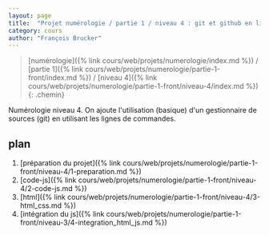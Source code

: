```yaml
---
layout: page
title:  "Projet numérologie / partie 1 / niveau 4 : git et github en lignes de commande"
category: cours
author: "François Brucker"
---
```


> [numérologie]({% link cours/web/projets/numerologie/index.md %}) / [partie 1]({% link cours/web/projets/numerologie/partie-1-front/index.md %}) / [niveau 4]({% link cours/web/projets/numerologie/partie-1-front/niveau-4/index.md %})
{: .chemin}

Numérologie niveau 4. On ajoute l'utilisation (basique) d'un gestionnaire de sources (git) en utilisant les lignes de commandes.

## plan

1. [préparation du projet]({% link cours/web/projets/numerologie/partie-1-front/niveau-4/1-preparation.md %})
2. [code-js]({% link cours/web/projets/numerologie/partie-1-front/niveau-4/2-code-js.md %})
3. [html]({% link cours/web/projets/numerologie/partie-1-front/niveau-4/3-html_css.md %})
4. [intégration du js]({% link cours/web/projets/numerologie/partie-1-front/niveau-3/4-integration_html_js.md %})
